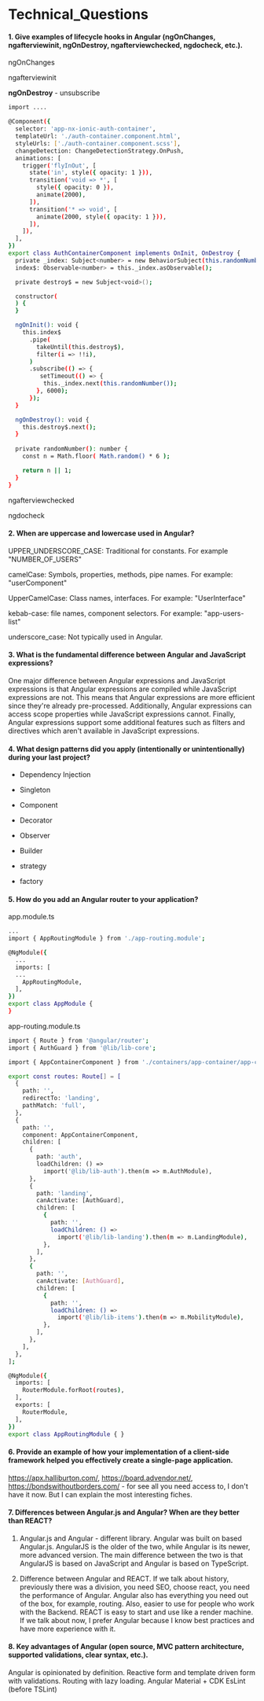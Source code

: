 # Technical_Questions

#### 1. Give examples of lifecycle hooks in Angular (ngOnChanges, ngafterviewinit, ngOnDestroy, ngafterviewchecked, ngdocheck, etc.).

ngOnChanges

ngafterviewinit

**ngOnDestroy** - unsubscribe
```sh
import ....

@Component({
  selector: 'app-nx-ionic-auth-container',
  templateUrl: './auth-container.component.html',
  styleUrls: ['./auth-container.component.scss'],
  changeDetection: ChangeDetectionStrategy.OnPush,
  animations: [
    trigger('flyInOut', [
      state('in', style({ opacity: 1 })),
      transition('void => *', [
        style({ opacity: 0 }),
        animate(2000),
      ]),
      transition('* => void', [
        animate(2000, style({ opacity: 1 })),
      ]),
    ]),
  ],
})
export class AuthContainerComponent implements OnInit, OnDestroy {
  private _index: Subject<number> = new BehaviorSubject(this.randomNumber());
  index$: Observable<number> = this._index.asObservable();

  private destroy$ = new Subject<void>();

  constructor(
  ) {
  }

  ngOnInit(): void {
    this.index$
      .pipe(
        takeUntil(this.destroy$),
        filter(i => !!i),
      )
      .subscribe(() => {
         setTimeout(() => {
          this._index.next(this.randomNumber());
        }, 6000);
      });
  }

  ngOnDestroy(): void {
    this.destroy$.next();
  }
  
  private randomNumber(): number {
    const n = Math.floor( Math.random() * 6 );

    return n || 1;
  }
}

```

ngafterviewchecked

ngdocheck


#### 2. When are uppercase and lowercase used in Angular?

UPPER_UNDERSCORE_CASE: Traditional for constants. For example "NUMBER_OF_USERS"

camelCase: Symbols, properties, methods, pipe names. For example: "userComponent"

UpperCamelCase: Class names, interfaces. For example: "UserInterface"

kebab-case: file names, component selectors. For example: "app-users-list"

underscore_case: Not typically used in Angular.


#### 3. What is the fundamental difference between Angular and JavaScript expressions?

One major difference between Angular expressions and JavaScript expressions is that Angular expressions are compiled while JavaScript expressions are not. This means that Angular expressions are more efficient since they're already pre-processed. Additionally, Angular expressions can access scope properties while JavaScript expressions cannot. Finally, Angular expressions support some additional features such as filters and directives which aren't available in JavaScript expressions.

#### 4. What design patterns did you apply (intentionally or unintentionally) during your last project?

- Dependency Injection
- Singleton
- Component
- Decorator
- Observer
- Builder

- strategy
- factory

#### 5. How do you add an Angular router to your application?
app.module.ts
```sh
...
import { AppRoutingModule } from './app-routing.module';

@NgModule({
  ...
  imports: [
  ...
    AppRoutingModule,
  ],
})
export class AppModule {
}
```

app-routing.module.ts
```sh
import { Route } from '@angular/router';
import { AuthGuard } from '@lib/lib-core';

import { AppContainerComponent } from './containers/app-container/app-container.component';

export const routes: Route[] = [
  {
    path: '',
    redirectTo: 'landing',
    pathMatch: 'full',
  },
  {
    path: '',
    component: AppContainerComponent,
    children: [
      {
        path: 'auth',
        loadChildren: () =>
          import('@lib/lib-auth').then(m => m.AuthModule),
      },
      {
        path: 'landing',
        canActivate: [AuthGuard],
        children: [
          {
            path: '',
            loadChildren: () =>
              import('@lib/lib-landing').then(m => m.LandingModule),
          },
        ],
      },
      {
        path: '',
        canActivate: [AuthGuard],
        children: [
          {
            path: '',
            loadChildren: () =>
              import('@lib/lib-items').then(m => m.MobilityModule),
          },
        ],
      },
    ],
  },
];

@NgModule({
  imports: [
    RouterModule.forRoot(routes),
  ],
  exports: [
    RouterModule,
  ],
})
export class AppRoutingModule { }

```

#### 6. Provide an example of how your implementation of a client-side framework helped you effectively create a single-page application.

https://apx.halliburton.com/, https://board.advendor.net/, https://bondswithoutborders.com/ - for see all you need access to, I don't have it now. But I can explain the most interesting fiches.

#### 7. Differences between Angular.js and Angular? When are they better than REACT?

1. Angular.js and Angular - different library. Angular was built on based Angular.js. AngularJS is the older of the two, while Angular is its newer, more advanced version. The main difference between the two is that AngularJS is based on JavaScript and Angular is based on TypeScript.

2. Difference between Angular and REACT. If we talk about history, previously there was a division, you need SEO, choose react, you need the performance of Angular. Angular also has everything you need out of the box, for example, routing. Also, easier to use for people who work with the Backend. REACT is easy to start and use like a render machine. If we talk about now, I prefer Angular because I know best practices and have more experience with it.

#### 8. Key advantages of Angular (open source, MVC pattern architecture, supported validations, clear syntax, etc.).

Angular is opinionated by definition.
Reactive form and template driven form with validations.
Routing with lazy loading.
Angular Material + CDK
EsLint (before TSLint)

